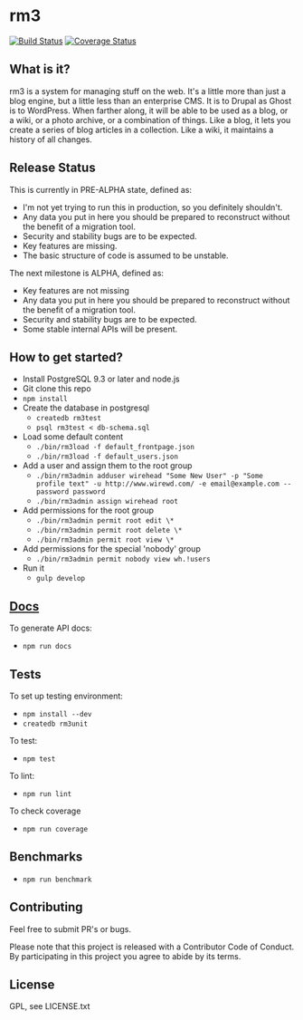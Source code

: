 rm3
===

[![Build Status](https://travis-ci.org/wirehead/rm3.svg?branch=master)](https://travis-ci.org/wirehead/rm3) [![Coverage Status](https://coveralls.io/repos/wirehead/rm3/badge.svg?branch=master)](https://coveralls.io/r/wirehead/rm3?branch=master)

What is it?
-----------

rm3 is a system for managing stuff on the web. It's a little more than just a blog engine, but a little less than an enterprise CMS. It is to Drupal as Ghost is to WordPress. When farther along, it will be able to be used as a blog, or a wiki, or a photo archive, or a combination of things. Like a blog, it lets you create a series of blog articles in a collection. Like a wiki, it maintains a history of all changes.

Release Status
--------------

This is currently in PRE-ALPHA state, defined as:
* I'm not yet trying to run this in production, so you definitely shouldn't.
* Any data you put in here you should be prepared to reconstruct without the benefit of a migration tool.
* Security and stability bugs are to be expected.
* Key features are missing.
* The basic structure of code is assumed to be unstable.

The next milestone is ALPHA, defined as:
* Key features are not missing
* Any data you put in here you should be prepared to reconstruct without the benefit of a migration tool.
* Security and stability bugs are to be expected.
* Some stable internal APIs will be present.

How to get started?
-------------------

* Install PostgreSQL 9.3 or later and node.js
* Git clone this repo
* `npm install`
* Create the database in postgresql
  * `createdb rm3test`
  * `psql rm3test < db-schema.sql`
* Load some default content
  * `./bin/rm3load -f default_frontpage.json`
  * `./bin/rm3load -f default_users.json`
* Add a user and assign them to the root group
  * `./bin/rm3admin adduser wirehead "Some New User" -p "Some profile text" -u http://www.wirewd.com/ -e email@example.com --password password`
  * `./bin/rm3admin assign wirehead root`
* Add permissions for the root group
  * `./bin/rm3admin permit root edit \*`
  * `./bin/rm3admin permit root delete \*`
  * `./bin/rm3admin permit root view \*`
* Add permissions for the special 'nobody' group
  * `./bin/rm3admin permit nobody view wh.!users`
* Run it
  * `gulp develop`

[Docs](docs)
----

To generate API docs:

* `npm run docs`

Tests
-----

To set up testing environment:
* `npm install --dev`
* `createdb rm3unit`

To test:

* `npm test`

To lint:

* `npm run lint`

To check coverage

* `npm run coverage`

Benchmarks
----------

* `npm run benchmark`

Contributing
------------

Feel free to submit PR's or bugs.

Please note that this project is released with a Contributor Code of Conduct. By participating in this project you agree to abide by its terms.

License
-------

GPL, see LICENSE.txt
